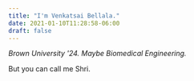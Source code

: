 ```yaml
---
title: "I'm Venkatsai Bellala."
date: 2021-01-10T11:28:58-06:00
draft: false
---
```


*Brown University '24. Maybe Biomedical Engineering.<!--  [Program in Liberal Medical Education](https://www.brown.edu/academics/medical/plme/). -->*

But you can call me Shri.